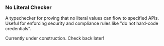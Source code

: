 ### No Literal Checker

A typechecker for proving that no literal values can flow to specified APIs. Useful
for enforcing security and compliance rules like "do not hard-code credentials".

Currently under construction. Check back later!
